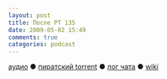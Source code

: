 ```yaml
---
layout: post
title: После РТ 135
date: 2009-05-02 15:49
comments: true
categories: podcast
---
```

[аудио](http://cdn.radio-t.com/rt135post.mp3) ● [пиратский torrent](http://pirates.radio-t.com/torrents/rt135post.mp3.torrent) ● [лог чата](http://chat.radio-t.com/logs/radio-t-135.html) ● [wiki](http://wiki.radio-t.com/%D0%9F%D0%BE%D1%81%D0%BB%D0%B5_%D0%A0%D0%A2_135)<audio src="http://cdn.radio-t.com/rt135post.mp3" preload="none">
